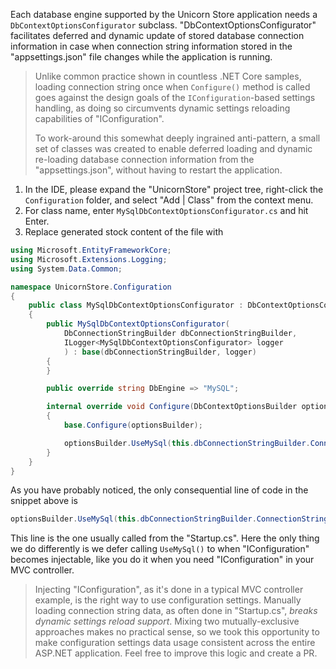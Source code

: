 <!--
+++
title = "MySQL Options Configurator"
date = 2019-10-15T23:10:12-04:00
weight = 73
pre = "<b>7.4 </b>"
+++
-->
Each database engine supported by the Unicorn Store application needs a `DbContextOptionsConfigurator` subclass. "DbContextOptionsConfigurator" facilitates deferred and dynamic update of stored database connection information in case when connection string information stored in the "appsettings.json" file changes while the application is running.

> Unlike common practice shown in countless .NET Core samples, loading connection string once when `Configure()` method is called goes against the design goals of the `IConfiguration`-based settings handling, as doing so circumvents dynamic settings reloading capabilities of "IConfiguration".
> 
> To work-around this somewhat deeply ingrained anti-pattern, a small set of classes was created to enable deferred loading and dynamic re-loading database connection information from the "appsettings.json", without having to restart the application.

1. In the IDE, please expand the "UnicornStore" project tree, right-click the `Configuration` folder, and select "Add | Class" from the context menu.
2. For class name, enter `MySqlDbContextOptionsConfigurator.cs` and hit Enter.
3. Replace generated stock content of the file with
```cs
using Microsoft.EntityFrameworkCore;
using Microsoft.Extensions.Logging;
using System.Data.Common;

namespace UnicornStore.Configuration
{
    public class MySqlDbContextOptionsConfigurator : DbContextOptionsConfigurator
    {
        public MySqlDbContextOptionsConfigurator(
            DbConnectionStringBuilder dbConnectionStringBuilder,
            ILogger<MySqlDbContextOptionsConfigurator> logger
            ) : base(dbConnectionStringBuilder, logger)
        {
        }

        public override string DbEngine => "MySQL";

        internal override void Configure(DbContextOptionsBuilder optionsBuilder)
        {
            base.Configure(optionsBuilder);

            optionsBuilder.UseMySql(this.dbConnectionStringBuilder.ConnectionString);
        }
    }
}
```

As you have probably noticed, the only consequential line of code in the snippet above is
```cs
optionsBuilder.UseMySql(this.dbConnectionStringBuilder.ConnectionString);
```
This line is the one usually called from the "Startup.cs". Here the only thing we do differently is we defer calling `UseMySql()` to when "IConfiguration" becomes injectable, like you do it when you need "IConfiguration" in your MVC controller. 

> Injecting "IConfiguration", as it's done in a typical MVC controller example, is the right way to use configuration settings. Manually loading connection string data, as often done in "Startup.cs", *breaks dynamic settings reload support*. Mixing two mutually-exclusive approaches makes no practical sense, so we took this opportunity to make configuration settings data usage consistent across the entire ASP.NET application. Feel free to improve this logic and create a PR.

